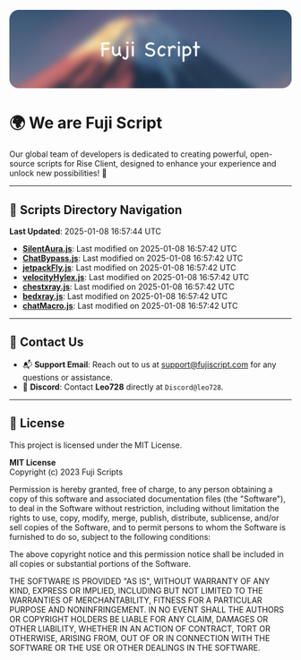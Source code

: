 ![Banner](.github/b.webp)

# 🌍 **We are Fuji Script**

Our global team of developers is dedicated to creating powerful, open-source scripts for Rise Client, designed to enhance your experience and unlock new possibilities! 🌟

---
<!-- SCRIPTS_NAVIGATION_START -->
## 📂 **Scripts Directory Navigation**

**Last Updated**: 2025-01-08 16:57:44 UTC

- **[SilentAura.js](scripts/SilentAura.js)**: Last modified on 2025-01-08 16:57:42 UTC
- **[ChatBypass.js](scripts/ChatBypass.js)**: Last modified on 2025-01-08 16:57:42 UTC
- **[jetpackFly.js](scripts/jetpackFly.js)**: Last modified on 2025-01-08 16:57:42 UTC
- **[velocityHylex.js](scripts/velocityHylex.js)**: Last modified on 2025-01-08 16:57:42 UTC
- **[chestxray.js](scripts/chestxray.js)**: Last modified on 2025-01-08 16:57:42 UTC
- **[bedxray.js](scripts/bedxray.js)**: Last modified on 2025-01-08 16:57:42 UTC
- **[chatMacro.js](scripts/chatMacro.js)**: Last modified on 2025-01-08 16:57:42 UTC

<!-- SCRIPTS_NAVIGATION_END -->

---

## 💬 **Contact Us**  
- 📬 **Support Email**: Reach out to us at [support@fujiscript.com](mailto:support@fujiscript.com) for any questions or assistance.  
- 💬 **Discord**: Contact **Leo728** directly at `Discord@leo728`.

---

## 📜 **License**

This project is licensed under the MIT License.  

**MIT License**  
Copyright (c) 2023 Fuji Scripts  

Permission is hereby granted, free of charge, to any person obtaining a copy of this software and associated documentation files (the "Software"), to deal in the Software without restriction, including without limitation the rights to use, copy, modify, merge, publish, distribute, sublicense, and/or sell copies of the Software, and to permit persons to whom the Software is furnished to do so, subject to the following conditions:  

The above copyright notice and this permission notice shall be included in all copies or substantial portions of the Software.  

THE SOFTWARE IS PROVIDED "AS IS", WITHOUT WARRANTY OF ANY KIND, EXPRESS OR IMPLIED, INCLUDING BUT NOT LIMITED TO THE WARRANTIES OF MERCHANTABILITY, FITNESS FOR A PARTICULAR PURPOSE AND NONINFRINGEMENT. IN NO EVENT SHALL THE AUTHORS OR COPYRIGHT HOLDERS BE LIABLE FOR ANY CLAIM, DAMAGES OR OTHER LIABILITY, WHETHER IN AN ACTION OF CONTRACT, TORT OR OTHERWISE, ARISING FROM, OUT OF OR IN CONNECTION WITH THE SOFTWARE OR THE USE OR OTHER DEALINGS IN THE SOFTWARE.  
